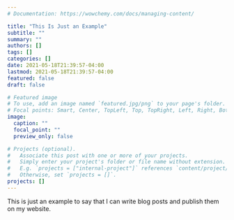 ```yaml
---
# Documentation: https://wowchemy.com/docs/managing-content/

title: "This Is Just an Example"
subtitle: ""
summary: ""
authors: []
tags: []
categories: []
date: 2021-05-18T21:39:57-04:00
lastmod: 2021-05-18T21:39:57-04:00
featured: false
draft: false

# Featured image
# To use, add an image named `featured.jpg/png` to your page's folder.
# Focal points: Smart, Center, TopLeft, Top, TopRight, Left, Right, BottomLeft, Bottom, BottomRight.
image:
  caption: ""
  focal_point: ""
  preview_only: false

# Projects (optional).
#   Associate this post with one or more of your projects.
#   Simply enter your project's folder or file name without extension.
#   E.g. `projects = ["internal-project"]` references `content/project/deep-learning/index.md`.
#   Otherwise, set `projects = []`.
projects: []
---
```



This is just an example to say that I can write blog posts and publish them on my website. 